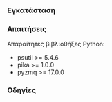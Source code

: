 ### Εγκατάσταση


### Απαιτήσεις

Απαραίτητες βιβλιοθήξες Python:
 * psutil >= 5.4.6
 * pika >= 1.0.0
 * pyzmq >= 17.0.0
 
### Οδηγίες
